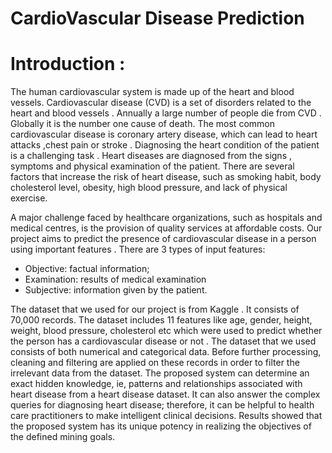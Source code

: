 # CardioVascular Disease Prediction 

# Introduction :
 
The human cardiovascular system is made up of the heart and blood vessels. Cardiovascular disease (CVD) is a set of disorders related to  the heart and blood vessels . Annually a large number of people die from CVD . Globally it is the number one cause of death. The most common cardiovascular disease is coronary artery disease, which can lead to heart attacks ,chest pain or stroke . Diagnosing  the heart condition of the patient is a challenging task . Heart diseases are diagnosed from the signs , symptoms and physical examination of the patient. There are several factors that increase the risk of heart disease, such as smoking habit, body cholesterol level, obesity, high blood pressure, and lack of physical exercise.

A major challenge faced by healthcare organizations, such as hospitals and medical centres, is the provision of quality services at affordable costs. Our project aims to predict the presence of cardiovascular disease in a person using important features .
There are 3 types of input features:
* Objective: factual information;
* Examination: results of medical examination
* Subjective: information given by the patient.
 
The dataset that we used for our project is from Kaggle . It consists of  70,000 records. The dataset includes 11  features like age, gender, height, weight, blood pressure, cholesterol etc  which were used to predict whether the person has a cardiovascular disease or not . The dataset that we used consists of both numerical and categorical data. Before further processing, cleaning and filtering are applied on these records in order to filter the irrelevant data from the dataset.  The proposed system can determine an exact hidden knowledge, ie, patterns and relationships associated with heart disease from a heart disease dataset. It can also answer the complex queries for diagnosing heart disease; therefore, it can be helpful to health care practitioners to make intelligent clinical decisions. Results showed that the proposed system has its unique potency in realizing the objectives of the defined mining goals.

